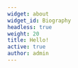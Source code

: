 ```yaml
---
widget: about
widget_id: Biography
headless: true
weight: 20
title: Hello!
active: true
author: admin
---
```

